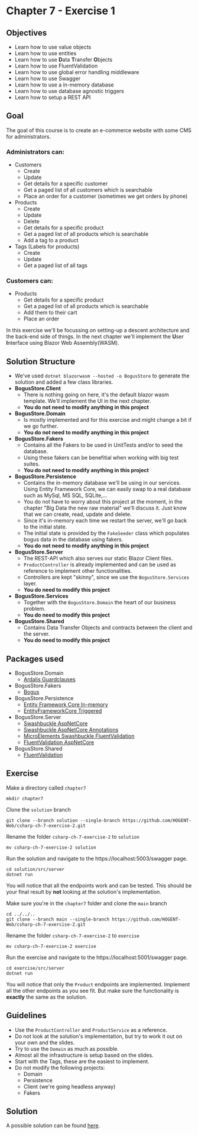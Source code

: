﻿# Chapter 7 - Exercise 1
##  Objectives
- Learn how to use value objects
- Learn how to use entities
- Learn how to use **D**ata **T**ransfer **O**bjects
- Learn how to use FluentValidation
- Learn how to use global error handling middleware
- Learn how to use Swagger
- Learn how to use a in-memory database
- Learn how to use database agnostic triggers
- Learn how to setup a REST API

## Goal
The goal of this course is to create an e-commerce website with some CMS for administrators.
### Administrators can:
- Customers
    - Create 
    - Update
    - Get details for a specific customer
    - Get a paged list of all customers which is searchable
    - Place an order for a customer (sometimes we get orders by phone)
- Products
    - Create 
    - Update
    - Delete
    - Get details for a specific product
    - Get a paged list of all products which is searchable
    - Add a tag to a product
- Tags (Labels for products)
    - Create 
    - Update
    - Get a paged list of all tags

### Customers can:
- Products
    - Get details for a specific product
    - Get a paged list of all products which is searchable
    - Add them to their cart
    - Place an order

In this exercise we'll be focussing on setting-up a descent architecture and the back-end side of things. In the next chapter we'll implement the **U**ser **I**nterface using Blazor Web Assembly(WASM).

## Solution Structure
- We've used `dotnet blazorwasm --hosted -o BogusStore` to generate the solution and added a few class libraries.
- **BogusStore.Client**
    - There is nothing going on here, it's the default blazor wasm template. We'll implement the UI in the next chapter.
    - **You do not need to modify anything in this project**
- **BogusStore.Domain**
    - Is mostly implemented and for this exercise and might change a bit if we go further.
    - **You do not need to modify anything in this project**
- **BogusStore.Fakers**
    - Contains all the Fakers to be used in UnitTests and/or to seed the database.
    - Using these fakers can be benefitial when working with big test suites.
    - **You do not need to modify anything in this project**
- **BogusStore.Persistence**
    - Contains the in-memory database we'll be using in our services. Using Entity Framework Core, we can easily swap to a real database such as MySql, MS SQL, SQLite,...
    - You do not have to worry about this project at the moment, in the chapter "Big Data the new raw material" we'll discuss it. Just know that we can create, read, update and delete.
    - Since it's in-memory each time we restart the server, we'll go back to the initial state.
    - The initial state is provided by the `FakeSeeder` class which populates bogus data in the database using fakers.
    - **You do not need to modify anything in this project**
- **BogusStore.Server**
    - The REST-API which also serves our static Blazor Client files.
    - `ProductController` is already implemented and can be used as reference to implement other functionalities.
    - Controllers are kept "skinny", since we use the `BogusStore.Services` layer.
    - **You do need to modify this project**
- **BogusStore.Services**
    - Together with the `BogusStore.Domain` the heart of our business problem.
    - **You do need to modify this project**
- **BogusStore.Shared**
    - Contains Data Transfer Objects and contracts between the client and the server.
    - **You do need to modify this project**

## Packages used
- BogusStore.Domain
    - [Ardalis Guardclauses](https://github.com/ardalis/GuardClauses)
- BogusStore.Fakers
    - [Bogus](https://github.com/bchavez/Bogus)
- BogusStore.Persistence
    - [Entity Framework Core In-memory](https://learn.microsoft.com/en-us/ef/core/providers/in-memory/?tabs=dotnet-core-cli)
    - [EntityFrameworkCore Triggered](https://github.com/koenbeuk/EntityFrameworkCore.Triggered)
- BogusStore.Server
    - [Swashbuckle AspNetCore](https://github.com/domaindrivendev/Swashbuckle.AspNetCore)
    - [Swashbuckle AspNetCore Annotations](https://github.com/domaindrivendev/Swashbuckle.AspNetCore)
    - [MicroElements Swashbuckle FluentValidation](https://github.com/micro-elements/MicroElements.Swashbuckle.FluentValidation)
    - [FluentValidation AspNetCore](https://github.com/FluentValidation/FluentValidation.AspNetCore)
- BogusStore.Shared
    - [FluentValidation](https://github.com/FluentValidation/FluentValidation)

## Exercise
Make a directory called `chapter7`
```
mkdir chapter7
```
Clone the `solution` branch
```
git clone --branch solution --single-branch https://github.com/HOGENT-Web/csharp-ch-7-exercise-2.git
```
Rename the folder `csharp-ch-7-exercise-2` to `solution`
```
mv csharp-ch-7-exercise-2 solution
```
Run the solution and navigate to the https://localhost:5003/swagger page.
```
cd solution/src/server
dotnet run
```

You will notice that all the endpoints work and can be tested. This should be your final result by **not** looking at the solution's implementation.

Make sure you're in the `chapter7` folder and clone the `main` branch
```
cd ../../..
git clone --branch main --single-branch https://github.com/HOGENT-Web/csharp-ch-7-exercise-2.git
```
Rename the folder `csharp-ch-7-exercise-2` to `exercise`
```
mv csharp-ch-7-exercise-2 exercise
```
Run the exercise and navigate to the https://localhost:5001/swagger page.
```
cd exercise/src/server
dotnet run
```

You will notice that only the `Product` endpoints are implemented. Implement all the other endpoints as you see fit. But make sure the functionality is **exactly** the same as the solution.

## Guidelines
- Use the `ProductController` and `ProductService` as a reference.
- Do not look at the solution's implementation, but try to work it out on your own and the slides.
- Try to use the `Domain` as much as possible.
- Almost all the infrastructure is setup based on the slides.
- Start with the Tags, these are the easiest to implement.
- Do not modify the following projects:
    - Domain
    - Persistence
    - Client (we're going headless anyway)
    - Fakers

## Solution
A possible solution can be found [here](https://github.com/HOGENT-Web/csharp-ch-7-exercise-2/tree/solution#solution).